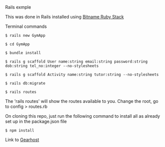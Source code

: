 Rails exmple

This was done in Rails installed using [Bitname Ruby Stack](https://bitnami.com/stack/ruby/installer) 

Terminal commands
    
    $ rails new GymApp
    
    $ cd GymApp
	
	$ bundle install
	
	$ rails g scaffold User name:string email:string password:string dob:string tel_no:integer --no-stylesheets

	$ rails g scaffold Activity name:string tutor:string --no-stylesheets
	
	$ rails db:migrate
	
	$ rails routes 
	
	
The 'rails routes' will show the routes available to you. 
Change the root, go to config > routes.rb	
    

On cloning this repo, just run the following command to install all as already set up in the package.json file

	$ npm install
    
Link to [Gearhost](http://gearhost.com) 

